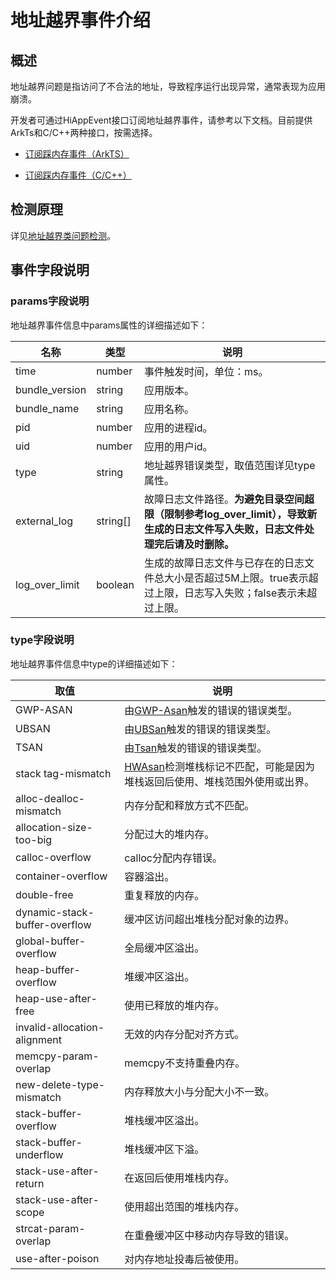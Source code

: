 # 地址越界事件介绍

## 概述

地址越界问题是指访问了不合法的地址，导致程序运行出现异常，通常表现为应用崩溃。

开发者可通过HiAppEvent接口订阅地址越界事件，请参考以下文档。目前提供ArkTs和C/C++两种接口，按需选择。

- [订阅踩内存事件（ArkTS）](hiappevent-watcher-address-sanitizer-events-arkts.md)

- [订阅踩内存事件（C/C++）](hiappevent-watcher-address-sanitizer-events-ndk.md)

## 检测原理

详见[地址越界类问题检测](address-sanitizer-guidelines.md)。

## 事件字段说明

### params字段说明

地址越界事件信息中params属性的详细描述如下：

| 名称 | 类型 | 说明 |
| -------- | -------- | -------- |
| time | number | 事件触发时间，单位：ms。 |
| bundle_version | string | 应用版本。 |
| bundle_name | string | 应用名称。 |
| pid | number | 应用的进程id。 |
| uid | number | 应用的用户id。 |
| type | string | 地址越界错误类型，取值范围详见type属性。 |
| external_log | string[] | 故障日志文件路径。**为避免目录空间超限（限制参考log_over_limit），导致新生成的日志文件写入失败，日志文件处理完后请及时删除。** |
| log_over_limit | boolean | 生成的故障日志文件与已存在的日志文件总大小是否超过5M上限。true表示超过上限，日志写入失败；false表示未超过上限。 |

### type字段说明

地址越界事件信息中type的详细描述如下：

| 取值 | 说明 |
| -------- | -------- |
| GWP-ASAN | 由[GWP-Asan](https://developer.huawei.com/consumer/cn/doc/best-practices/bpta-stability-gwpasan-detection)触发的错误的错误类型。 |
| UBSAN | 由[UBSan](https://developer.huawei.com/consumer/cn/doc/best-practices/bpta-stability-ubsan-detection)触发的错误的错误类型。 |
| TSAN | 由[Tsan](https://developer.huawei.com/consumer/cn/doc/best-practices/bpta-stability-tsan-detection)触发的错误的错误类型。 |
| stack tag-mismatch | [HWAsan](https://developer.huawei.com/consumer/cn/doc/best-practices/bpta-stability-hwasan-detection)检测堆栈标记不匹配，可能是因为堆栈返回后使用、堆栈范围外使用或出界。 |
| alloc-dealloc-mismatch | 内存分配和释放方式不匹配。 |
| allocation-size-too-big | 分配过大的堆内存。 |
| calloc-overflow | calloc分配内存错误。 |
| container-overflow | 容器溢出。 |
| double-free | 重复释放的内存。 |
| dynamic-stack-buffer-overflow | 缓冲区访问超出堆栈分配对象的边界。 |
| global-buffer-overflow | 全局缓冲区溢出。 |
| heap-buffer-overflow | 堆缓冲区溢出。 |
| heap-use-after-free | 使用已释放的堆内存。 |
| invalid-allocation-alignment | 无效的内存分配对齐方式。 |
| memcpy-param-overlap | memcpy不支持重叠内存。 |
| new-delete-type-mismatch | 内存释放大小与分配大小不一致。 |
| stack-buffer-overflow | 堆栈缓冲区溢出。 |
| stack-buffer-underflow | 堆栈缓冲区下溢。 |
| stack-use-after-return | 在返回后使用堆栈内存。 |
| stack-use-after-scope | 使用超出范围的堆栈内存。 |
| strcat-param-overlap | 在重叠缓冲区中移动内存导致的错误。 |
| use-after-poison | 对内存地址投毒后被使用。 |

